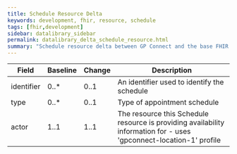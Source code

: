 ```yaml
---
title: Schedule Resource Delta
keywords: development, fhir, resource, schedule
tags: [fhir,development]
sidebar: datalibrary_sidebar
permalink: datalibrary_delta_schedule_resource.html
summary: "Schedule resource delta between GP Connect and the base FHIR resource."
---
```

<table>
	<thead>
		<tr>
			<th>Field</th>
			<th>Baseline</th>
			<th>Change</th>
			<th>Description</th>
		</tr>
	</thead>
	<tbody>
		<tr>
			<td>	identifier	</td>
			<td>	0..*	</td>
			<td>	0..1	</td>
			<td>	An identifier used to identify the schedule	</td>
		</tr>		
		<tr>
			<td>	type	</td>
			<td>	0..*	</td>
			<td>	0..1	</td>
			<td>	Type of appointment schedule	</td>
		</tr>
		<tr>
			<td>	actor	</td>
			<td>	1..1	</td>
			<td>	1..1	</td>
			<td>	The resource this Schedule resource is providing availability information for - uses 'gpconnect-location-1' profile	</td>
		</tr>
	</tbody>

</table>

